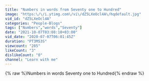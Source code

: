 ```yaml
---
title: "Numbers in words from Seventy one to Hundred"
image: "https:\/\/i.ytimg.com\/vi\/dZ5LXeOcl4A\/hqdefault.jpg"
vid_id: "dZ5LXeOcl4A"
categories: "People-Blogs"
tags: ["Numbers","words","Seventy"]
date: "2021-10-07T03:08:10+03:00"
vid_date: "2020-07-07T06:01:45Z"
duration: "PT3M53S"
viewcount: "285"
likeCount: "3"
dislikeCount: "0"
channel: "Learn with me"
---
```

{% raw %}Numbers in words Seventy one to Hundred{% endraw %}
